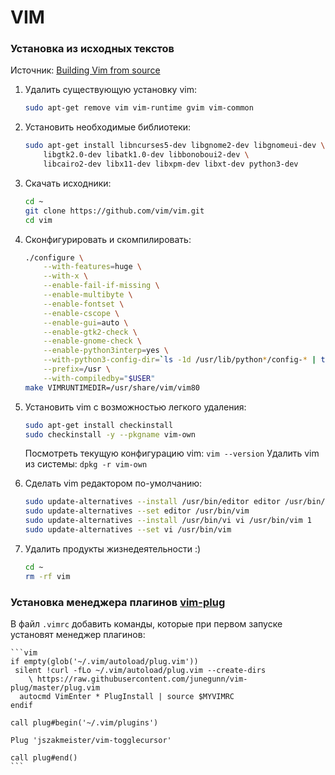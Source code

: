 # VIM

### Установка из исходных текстов

Источник: [Building Vim from source](https://github.com/Valloric/YouCompleteMe/wiki/Building-Vim-from-source)

1. Удалить существующую установку vim:

    ```bash
    sudo apt-get remove vim vim-runtime gvim vim-common
    ```

1. Установить необходимые библиотеки:

    ```bash
    sudo apt-get install libncurses5-dev libgnome2-dev libgnomeui-dev \
        libgtk2.0-dev libatk1.0-dev libbonoboui2-dev \
        libcairo2-dev libx11-dev libxpm-dev libxt-dev python3-dev
    ```

1. Скачать исходники:

    ```bash
    cd ~
    git clone https://github.com/vim/vim.git
    cd vim
    ```

1. Сконфигурировать и скомпилировать:

    ```bash
    ./configure \
        --with-features=huge \
        --with-x \
        --enable-fail-if-missing \
        --enable-multibyte \
        --enable-fontset \
        --enable-cscope \
        --enable-gui=auto \
        --enable-gtk2-check \
        --enable-gnome-check \
        --enable-python3interp=yes \
        --with-python3-config-dir=`ls -1d /usr/lib/python*/config-* | tail -1` \
        --prefix=/usr \
        --with-compiledby="$USER"
    make VIMRUNTIMEDIR=/usr/share/vim/vim80
    ```

1. Установить vim с возможностью легкого удаления:

    ```bash
    sudo apt-get install checkinstall
    sudo checkinstall -y --pkgname vim-own
    ```
    
    Посмотреть текущую конфигурацию vim: `vim --version`
    Удалить vim из системы: `dpkg -r vim-own`

1. Сделать vim редактором по-умолчанию:

    ```bash
    sudo update-alternatives --install /usr/bin/editor editor /usr/bin/vim 1
    sudo update-alternatives --set editor /usr/bin/vim
    sudo update-alternatives --install /usr/bin/vi vi /usr/bin/vim 1
    sudo update-alternatives --set vi /usr/bin/vim
    ```

1. Удалить продукты жизнедеятельности :)

    ```bash
    cd ~
    rm -rf vim
    ```

### Установка менеджера плагинов [vim-plug](https://github.com/junegunn/vim-plug)

В файл `.vimrc` добавить команды, которые при первом запуске установят менеджер плагинов:

    ```vim
    if empty(glob('~/.vim/autoload/plug.vim'))
     silent !curl -fLo ~/.vim/autoload/plug.vim --create-dirs
        \ https://raw.githubusercontent.com/junegunn/vim-plug/master/plug.vim
      autocmd VimEnter * PlugInstall | source $MYVIMRC
    endif

    call plug#begin('~/.vim/plugins')
    
    Plug 'jszakmeister/vim-togglecursor'
    
    call plug#end()
    ```

